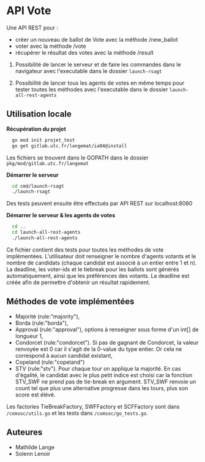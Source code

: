 # API Vote

Une API REST pour : 
- créer un nouveau de ballot de Vote avec la méthode /new_ballot
- voter avec la méthode /vote
- récupérer le résultat des votes avec la méthode /result

1. Possibilité de lancer le serveur et de faire les commandes dans le navigateur avec l'executable dans le dossier `launch-rsagt`

2. Possibilité de lancer tous les agents de votes en même temps pour tester toutes les méthodes avec l'executable dans le dossier `launch-all-rest-agents`

## Utilisation locale

**Récupération du projet**

```bash
  go mod init projet_test
  go get gitlab.utc.fr/langemat/ia04@install 

```
Les fichiers se trouvent dans le GOPATH dans le dossier `pkg/mod/gitlab.utc.fr/langemat`

**Démarrer le serveur**

```bash
  cd cmd/launch-rsagt
  ./launch-rsagt
```
Des tests peuvent ensuite être effectués par API REST sur localhost:8080

**Démarrer le serveur & les agents de votes**

```bash
  cd ..
  cd launch-all-rest-agents
  ./launch-all-rest-agents
```
Ce fichier contient des tests pour toutes les méthodes de vote implémentées. L'utilisateur doit renseigner le nombre d'agents votants et le nombre de candidats (chaque candidat est associé à un entier entre 1 et n). La deadline, les voter-ids et le tiebreak pour les ballots sont générés automatiquement, ainsi que les préférences des votants. La deadline est créée afin de permettre d'obtenir un résultat rapidement.

## Méthodes de vote implémentées

- Majorité (rule:"majority"),
- Borda (rule:"borda"),
- Approval (rule:"approval"), options à renseigner sous forme d'un int[] de longueur 1,
- Condorcet (rule:"condorcet"). Si pas de gagnant de Condorcet, la valeur renvoyée est 0 car il s'agit de la 0-value du type entier. Or cela ne correspond à aucun candidat existant,
- Copeland (rule:"copeland")
- STV (rule:"stv"). Pour chaque tour on applique la majorité. En cas d'égalité, le candidat avec le plus petit indice est choisi car la fonction STV_SWF ne prend pas de tie-break en argument. STV_SWF renvoie un count tel que plus une alternative progresse dans les tours, plus son score est élévé.

Les factories TieBreakFactory, SWFFactory et SCFFactory sont dans `/comsoc/utils.go` et les tests dans `/comsoc/go_tests.go`.

## Auteures

- Mathilde Lange
- Solenn Lenoir

